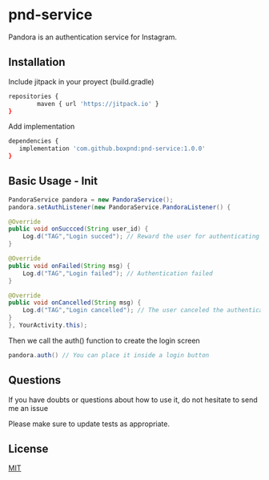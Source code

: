 # pnd-service

Pandora is an authentication service for Instagram.

## Installation

Include jitpack in your proyect (build.gradle)

```bash
repositories {
        maven { url 'https://jitpack.io' }
}
```

Add implementation
```bash
dependencies {
   implementation 'com.github.boxpnd:pnd-service:1.0.0'
}
```

## Basic Usage - Init 

```java
PandoraService pandora = new PandoraService();
pandora.setAuthListener(new PandoraService.PandoraListener() {

@Override
public void onSuccced(String user_id) {
    Log.d("TAG","Login succed"); // Reward the user for authenticating
}

@Override
public void onFailed(String msg) {
    Log.d("TAG","Login failed"); // Authentication failed
}

@Override
public void onCancelled(String msg) {
    Log.d("TAG","Login cancelled"); // The user canceled the authentication
}
}, YourActivity.this);
```
Then we call the auth() function to create the login screen

```java
pandora.auth() // You can place it inside a login button
```
## Questions
If you have doubts or questions about how to use it, do not hesitate to send me an issue

Please make sure to update tests as appropriate.

## License
[MIT](https://choosealicense.com/licenses/mit/)
